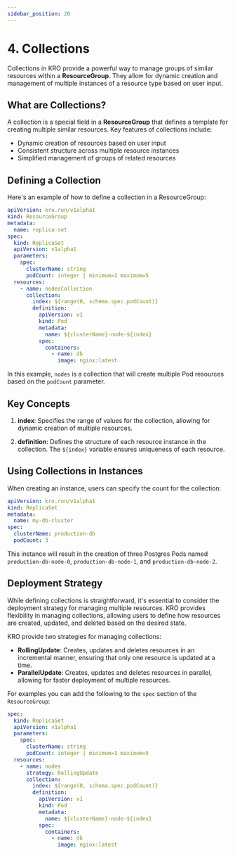 ```yaml
---
sidebar_position: 20
---
```


# 4. Collections

Collections in KRO provide a powerful way to manage groups of similar resources
within a **ResourceGroup**. They allow for dynamic creation and management of
multiple instances of a resource type based on user input.

## What are Collections?

A collection is a special field in a **ResourceGroup** that defines a template
for creating multiple similar resources. Key features of collections include:

- Dynamic creation of resources based on user input
- Consistent structure across multiple resource instances
- Simplified management of groups of related resources

## Defining a Collection

Here's an example of how to define a collection in a ResourceGroup:

```yaml
apiVersion: kro.run/v1alpha1
kind: ResourceGroup
metadata:
  name: replica-set
spec:
  kind: ReplicaSet
  apiVersion: v1alpha1
  parameters:
    spec:
      clusterName: string
      podCount: integer | minimum=1 maximum=5
  resources:
    - name: nodesCollection
      collection:
        index: ${range(0, schema.spec.podCount)}
        definition:
          apiVersion: v1
          kind: Pod
          metadata:
            name: ${clusterName}-node-${index}
          spec:
            containers:
              - name: db
                image: nginx:latest
```

In this example, `nodes` is a collection that will create multiple Pod resources
based on the `podCount` parameter.

## Key Concepts

1. **index**: Specifies the range of values for the collection, allowing for
   dynamic creation of multiple resources.

2. **definition**: Defines the structure of each resource instance in the
   collection. The `${index}` variable ensures uniqueness of each resource.

## Using Collections in Instances

When creating an instance, users can specify the count for the collection:

```yaml
apiVersion: kro.run/v1alpha1
kind: ReplicaSet
metadata:
  name: my-db-cluster
spec:
  clusterName: production-db
  podCount: 3
```

This instance will result in the creation of three Postgres Pods named
`production-db-node-0`, `production-db-node-1`, and `production-db-node-2`.

## Deployment Strategy

While defining collections is straightforward, it's essential to consider the
deployment strategy for managing multiple resources. KRO provides flexibility in
managing collections, allowing users to define how resources are created,
updated, and deleted based on the desired state.

KRO provide two strategies for managing collections:

- **RollingUpdate**: Creates, updates and deletes resources in an incremental
  manner, ensuring that only one resource is updated at a time.
- **ParallelUpdate**: Creates, updates and deletes resources in parallel,
  allowing for faster deployment of multiple resources.

For examples you can add the following to the `spec` section of the
`ResourceGroup`:

```yaml
spec:
  kind: ReplicaSet
  apiVersion: v1alpha1
  parameters:
    spec:
      clusterName: string
      podCount: integer | minimum=1 maximum=5
  resources:
    - name: nodes
      strategy: RollingUpdate
      collection:
        index: ${range(0, schema.spec.podCount)}
        definition:
          apiVersion: v1
          kind: Pod
          metadata:
            name: ${clusterName}-node-${index}
          spec:
            containers:
              - name: db
                image: nginx:latest
```
